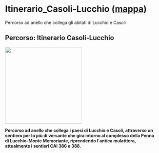 # Itinerario_Casoli-Lucchio ([mappa](https://umap.openstreetmap.fr/it/map/itinerario_casoli-lucchio_1084935?scaleControl=false&miniMap=false&scrollWheelZoom=false&zoomControl=true&editMode=disabled&moreControl=true&searchControl=null&tilelayersControl=null&embedControl=null&datalayersControl=true&onLoadPanel=none&captionBar=false&captionMenus=true))
Percorso ad anello che collega gli abitati di Lucchio e Casoli
## Percorso: Itinerario Casoli-Lucchio
[<img src='/vignettes/XNdwQ7LB.jpg' width='250'/>](/vignettes/XNdwQ7LB.jpg) 

**Percorso ad anello che collega i paesi di Lucchio e Casoli, attraverso un sentiero per lo più di versante che gira intorno al complesso della Penna di Lucchio-Monte Memoriante, riprendendo l'antica mulattiera, attualmente i sentieri CAI 386 e 388.**
